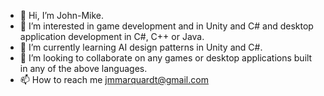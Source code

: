 - 👋 Hi, I’m John-Mike.
- 👀 I’m interested in game development and in Unity and C# and desktop application development in C#, C++ or Java.
- 🌱 I’m currently learning AI design patterns in Unity and C#.
- 💞️ I’m looking to collaborate on any games or desktop applications built in any of the above languages.
- 📫 How to reach me jmmarquardt@gmail.com

<!---
jmmarquardt/jmmarquardt is a ✨ special ✨ repository because its `README.md` (this file) appears on your GitHub profile.
You can click the Preview link to take a look at your changes.
--->

